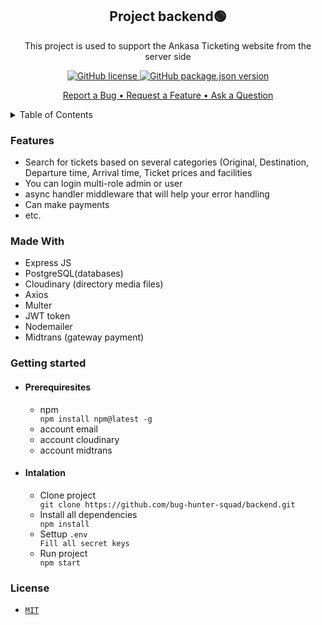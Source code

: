 <h2 align="center">Project backend🟢</h2>
<p align="center">This project is used to support the Ankasa Ticketing website from the server side</p>
<p align="center"><a href="https://github.com/bug-hunter-squad/client/blob/main/LICENSE"><img alt="GitHub license" src="https://img.shields.io/github/license/bug-hunter-squad/backend"> <img alt="GitHub package.json version" src="https://img.shields.io/github/package-json/v/bug-hunter-squad/client?color=277BC0"></a></p>
<p align="center">
<a href="https://github.com/bug-hunter-squad/backend/issues/32">Report a Bug • </a>
<a href="https://github.com/bug-hunter-squad/backend/issues/33">Request a Feature • </a>
<a href="https://github.com/bug-hunter-squad/backend/issues/34">Ask a Question</a></p>


<details>
<summary>Table of Contents</summary>
<br/>
  
* [Features](#feature)
* [Made with](#built)
* [Getting Started](#getting)
  * [Prerequisites](#Prerequisites)
  * [Installation](#Installation)
* [License](#License)
</details>
<h3 id=feature>Features</h3>
<ul>
<li>Search for tickets based on several categories (Original, Destination, Departure time, Arrival time, Ticket prices and facilities</li>
<li>You can login multi-role admin or user</li>
<li>async handler middleware that will help your error handling</li>
<li>Can make payments</li>
  <li>etc.</li>
</ul>

<h3 id=built>Made With</h3>
<ul>
  <li>Express JS</li>
   <li>PostgreSQL(databases)</li>
   <li>Cloudinary (directory media files)</li>
   <li>Axios</li>
   <li>Multer</li>
   <li>JWT token</li>
   <li>Nodemailer</li>
  <li>Midtrans (gateway payment)</li>
</ul>
<h3 id=getting>Getting started</h3>
<ul>
   <li>
     <h4 id=Prerequisites>Prerequiresites</h4>
     <ul>
       <li>npm</li>
       <code>npm install npm@latest -g</code>
       <li>account email</li>
       <li>account cloudinary</li>
       <li>account midtrans</li>
     </ul>
  </li>
  <li>
     <h4 id=Installation>Intalation</h4>
      <ul>
        <li>Clone project</li>
         <code>git clone https://github.com/bug-hunter-squad/backend.git</code>
        <li>Install all dependencies</li>
         <code>npm install</code>
       <li>Settup <code>.env</code></li>
         <code>Fill all secret keys</code>
         <li>Run project</li>
         <code>npm start</code>
      </ul>
   </li>
</ul>
<h3 id=License>License</h3>
<ul>
  <li><code><a href="https://github.com/bug-hunter-squad/backend/blob/main/LICENSE">MIT</a></code></li>
</ul>



